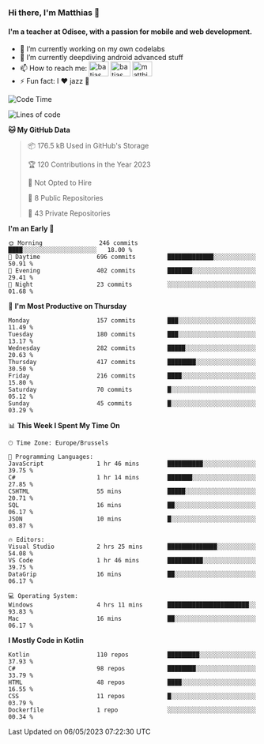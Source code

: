 ### Hi there, I'm Matthias 👋

#### I'm a teacher at Odisee, with a passion for mobile and web development.

- 🔭 I’m currently working on my own codelabs
- 🌱 I’m currently deepdiving android advanced stuff
- 📫 How to reach me: <a href="https://dev.to/batjas" target="_blank"><img align="center" src="https://raw.githubusercontent.com/rahuldkjain/github-profile-readme-generator/master/src/images/icons/Social/devto.svg" alt="batjas" height="30" width="40" /></a>
<a href="https://twitter.com/batjas" target="_blank"><img align="center" src="https://raw.githubusercontent.com/rahuldkjain/github-profile-readme-generator/master/src/images/icons/Social/twitter.svg" alt="batjas" height="30" width="40" /></a>
<a href="https://linkedin.com/in/matthiasdruwé" target="_blank"><img align="center" src="https://raw.githubusercontent.com/rahuldkjain/github-profile-readme-generator/master/src/images/icons/Social/linked-in-alt.svg" alt="matthiasdruwé" height="30" width="40" /></a>
- ⚡ Fun fact: I ❤ jazz 🎷


<!--START_SECTION:waka-->
![Code Time](http://img.shields.io/badge/Code%20Time-711%20hrs%2036%20mins-blue)

![Lines of code](https://img.shields.io/badge/From%20Hello%20World%20I%27ve%20Written-1.5%20million%20lines%20of%20code-blue)

**🐱 My GitHub Data** 

> 📦 176.5 kB Used in GitHub's Storage 
 > 
> 🏆 120 Contributions in the Year 2023
 > 
> 🚫 Not Opted to Hire
 > 
> 📜 8 Public Repositories 
 > 
> 🔑 43 Private Repositories 
 > 
**I'm an Early 🐤** 

```text
🌞 Morning                246 commits         ████░░░░░░░░░░░░░░░░░░░░░   18.00 % 
🌆 Daytime                696 commits         █████████████░░░░░░░░░░░░   50.91 % 
🌃 Evening                402 commits         ███████░░░░░░░░░░░░░░░░░░   29.41 % 
🌙 Night                  23 commits          ░░░░░░░░░░░░░░░░░░░░░░░░░   01.68 % 
```
📅 **I'm Most Productive on Thursday** 

```text
Monday                   157 commits         ███░░░░░░░░░░░░░░░░░░░░░░   11.49 % 
Tuesday                  180 commits         ███░░░░░░░░░░░░░░░░░░░░░░   13.17 % 
Wednesday                282 commits         █████░░░░░░░░░░░░░░░░░░░░   20.63 % 
Thursday                 417 commits         ████████░░░░░░░░░░░░░░░░░   30.50 % 
Friday                   216 commits         ████░░░░░░░░░░░░░░░░░░░░░   15.80 % 
Saturday                 70 commits          █░░░░░░░░░░░░░░░░░░░░░░░░   05.12 % 
Sunday                   45 commits          █░░░░░░░░░░░░░░░░░░░░░░░░   03.29 % 
```


📊 **This Week I Spent My Time On** 

```text
🕑︎ Time Zone: Europe/Brussels

💬 Programming Languages: 
JavaScript               1 hr 46 mins        ██████████░░░░░░░░░░░░░░░   39.75 % 
C#                       1 hr 14 mins        ███████░░░░░░░░░░░░░░░░░░   27.85 % 
CSHTML                   55 mins             █████░░░░░░░░░░░░░░░░░░░░   20.71 % 
SQL                      16 mins             ██░░░░░░░░░░░░░░░░░░░░░░░   06.17 % 
JSON                     10 mins             █░░░░░░░░░░░░░░░░░░░░░░░░   03.87 % 

🔥 Editors: 
Visual Studio            2 hrs 25 mins       ██████████████░░░░░░░░░░░   54.08 % 
VS Code                  1 hr 46 mins        ██████████░░░░░░░░░░░░░░░   39.75 % 
DataGrip                 16 mins             ██░░░░░░░░░░░░░░░░░░░░░░░   06.17 % 

💻 Operating System: 
Windows                  4 hrs 11 mins       ███████████████████████░░   93.83 % 
Mac                      16 mins             ██░░░░░░░░░░░░░░░░░░░░░░░   06.17 % 
```

**I Mostly Code in Kotlin** 

```text
Kotlin                   110 repos           █████████░░░░░░░░░░░░░░░░   37.93 % 
C#                       98 repos            ████████░░░░░░░░░░░░░░░░░   33.79 % 
HTML                     48 repos            ████░░░░░░░░░░░░░░░░░░░░░   16.55 % 
CSS                      11 repos            █░░░░░░░░░░░░░░░░░░░░░░░░   03.79 % 
Dockerfile               1 repo              ░░░░░░░░░░░░░░░░░░░░░░░░░   00.34 % 
```




 Last Updated on 06/05/2023 07:22:30 UTC
<!--END_SECTION:waka-->
